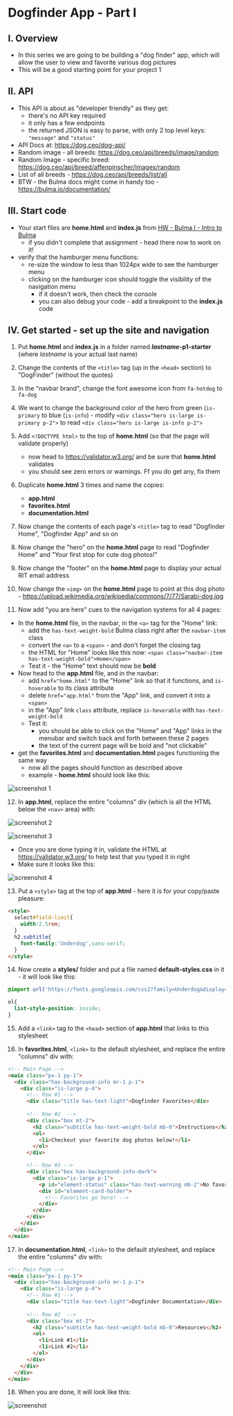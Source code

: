 # Dogfinder App - Part I

## I. Overview

- In this series we are going to be building a "dog finder" app, which will allow the user to view and favorite various dog pictures
- This will be a good starting point for your project 1

## II. API
 
- This API is about as "developer friendly" as they get:
  - there's no API key required
  - it only has a few endpoints
  - the returned JSON is easy to parse, with only 2 top level keys:  `"message"` and ``"status"``
- API Docs at: https://dog.ceo/dog-api/
- Random image - all breeds: https://dog.ceo/api/breeds/image/random
- Random Image - specific breed: https://dog.ceo/api/breed/affenpinscher/images/random
- List of all breeds - https://dog.ceo/api/breeds/list/all
- BTW - the Bulma docs might come in handy too - https://bulma.io/documentation/

## III. Start code

- Your start files are **home.html** and **index.js** from [HW - Bulma I - Intro to Bulma](https://github.com/tonethar/IGME-330-Master/blob/master/notes/HW-bulma-1.md)
  - if you didn't complete that assignment - head there now to work on it!
- verify that the hamburger menu functions:
  - re-size the window to less than 1024px wide to see the hamburger menu
  - clicking on the hamburger icon should toggle the visibility of the navigation menu 
    - if it doesn't work, then check the console
    - you can also debug your code - add a breakpoint to the **index.js** code 
    
    
## IV. Get started - set up the site and navigation

1) Put **home.html** and **index.js** in a folder named ***lastname*-p1-starter** (where *lastname* is your actual last name)

2) Change the contents of the `<title>` tag (up in the `<head>` section) to "DogFinder" (without the quotes) 

3) In the "navbar brand", change the font awesome icon from `fa-hotdog` to `fa-dog`

4) We want to change the background color of the hero from green (`is-primary` to blue (`is-info`) - modify `<div class="hero is-large is-primary p-2">` to read `<div class="hero is-large is-info p-2">`

5) Add `<!DOCTYPE html>` to the top of **home.html** (so that the page will validate properly)

    - now head to https://validator.w3.org/ and be sure that **home.html** validates
    - you should see zero errors or warnings. Ff you do get any, fix them

6) Duplicate **home.html** 3 times and name the copies:

    - **app.html**
    - **favorites.html**
    - **documentation.html**

7) Now change the contents of each page's `<title>` tag to read "Dogfinder Home", "Dogfinder App" and so on

8) Now change the "hero" on the **home.html** page to read "Dogfinder Home" and "Your first stop for cute dog photos!"

9) Now change the "footer" on the **home.html** page to display your actual RIT email address

10) Now change the `<img>` on the **home.html** page to point at this dog photo - https://upload.wikimedia.org/wikipedia/commons/7/77/Sarabi-dog.jpg

11) Now add "you are here" cues to the navigation systems for all 4 pages:

  - In the **home.html** file, in the navbar, in the `<a>` tag for the "Home" link:
    -  add the `has-text-weight-bold` Bulma class right after the `navbar-item` class
    -  convert the `<a>` to a `<span>` - and don't forget the closing tag
    -  the HTML for "Home" looks like this now: `<span class="navbar-item has-text-weight-bold">Home</span>`
      - Test it - the "Home" text should now be **bold**
  - Now head to the **app.html** file, and in the navbar:
    - add `href="home.html"` to the "Home" link so that it functions, and `is-hoverable` to its class attribute
    - delete `href="app.html"` from the "App" link, and convert it into a `<span>`
    - in the "App" link `class` attribute, replace `is-hoverable` with `has-text-weight-bold`
    - Test it:
      - you should be able to click on the "Home" and "App" links in the menubar and switch back and forth between these 2 pages
      - the text of the current page will be bold and "not clickable"
  - get the **favorites.html** and **documentation.html** pages functioning the same way
    - now all the pages should function as described above
    - example - **home.html** should look like this:


![screenshot 1](_images/_df-images/dogfinder-1.png)



12) In **app.html**, replace the entire "columns" div (which is all the HTML below the `<nav>` area) with:

![screenshot 2](_images/_df-images/dogfinder-2.png)

![screenshot 3](_images/_df-images/dogfinder-3.png)


- Once you are done typing it in, validate the HTML at https://validator.w3.org/ to help test that you typed it in right
- Make sure it looks like this: 

![screenshot 4](_images/_df-images/dogfinder-4.png)

13) Put a `<style>` tag at the top of **app.html** - here it is for your copy/paste pleasure:

```html
<style>
  select#field-limit{
    width:2.5rem;
  }
  h2.subtitle{
    font-family:'Underdog',sans-serif;
  }
</style>
```

14) Now create a **styles/** folder and put a file named **default-styles.css** in it - it will look like this:

```css
@import url('https://fonts.googleapis.com/css2?family=Underdog&display=swap');

ol{
  list-style-position: inside;
}
```

15) Add a `<link>` tag to the `<head>` section of **app.html** that links to this stylesheet


16) In **favorites.html**, `<link>` to the default stylesheet, and replace the entire "columns" div with:

```html
<!-- Main Page -->
<main class="px-1 py-1">
  <div class="has-background-info mr-1 p-1"> 
    <div class="is-large p-4">
      <!-- Row #1 -->
      <div class="title has-text-light">Dogfinder Favorites</div>
      
      <!-- Row #2  -->
      <div class="box mt-2">
        <h2 class="subtitle has-text-weight-bold mb-0">Instructions</h2>
        <ol>
          <li>Checkout your favorite dog photos below!</li>
        </ol>
      </div>

      <!-- Row #3 -->
      <div class="box has-background-info-dark"> 
        <div class="is-large p-1">
          <p id="element-status" class="has-text-warning mb-2">No favorites yet</p>
          <div id="element-card-holder">
            <!-- Favorites go here! -->
          </div>
        </div>
      </div>
    </div>
  </div>
</main>
```

17) In **documentation.html**, `<link>` to the default stylesheet, and replace the entire "columns" div with:


```html
<!-- Main Page -->
<main class="px-1 py-1">
  <div class="has-background-info mr-1 p-1"> 
    <div class="is-large p-4">
      <!-- Row #1 -->
      <div class="title has-text-light">Dogfinder Documentation</div>
      
      <!-- Row #2  -->
      <div class="box mt-2">
        <h2 class="subtitle has-text-weight-bold mb-0">Resources</h2>
        <ol>
          <li>Link #1</li>
          <li>Link #2</li>
        </ol>
      </div>
    </div>
  </div>
</main>
```


18) When you are done, it will look like this:


![screenshot](_images/df-1.png)
    
  




 


